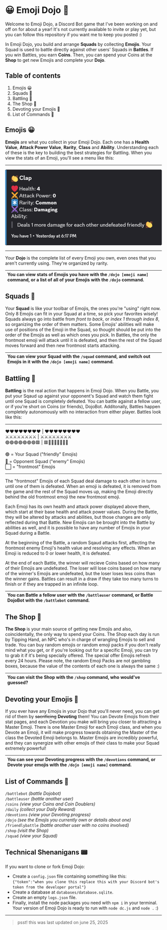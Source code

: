 # 😀 Emoji Dojo 🎋
Welcome to Emoji Dojo, a Discord Bot game that I've been working on and off on for about a year! It's not currently available to invite or play yet, but you can follow this repository if you want me to keep you posted :)

In Emoji Dojo, you build and arrange **Squads** by collecting **Emojis**. Your Squad is used to battle directly against other users' Squads in **Battles**. If you win Battles, you earn **Coins**. Then, you can spend your Coins at the **Shop** to get new Emojis and complete your **Dojo**.

## Table of contents
1. Emojis 😀
1. Squads 👥
1. Battling 🤜
1. The Shop 💁
1. Devoting your Emojis 🛐
1. List of Commands 💬

## Emojis 😀  
**Emojis** are what you collect in your Emoji Dojo. Each one has a **Health Value**, **Attack Power Value**, **Rarity**, **Class** and **Ability**. Understanding each of these is the key to building the best strategies for Battling. When you view the stats of an Emoji, you'll see a menu like this:

---

![Clap Emoji Stats](/assets/readme/emojiexample.png)

---

Your **Dojo** is the complete list of every Emoji you own, even ones that you aren't currently using. They're organized by rarity.
  
| You can view stats of Emojis you have with the `/dojo [emoji name]` command, or a list of all of your Emojis with the `/dojo` command. |  
| :--- |

## Squads 👥
Your **Squad** is like your toolbar of Emojis, the ones you're "using" right now. Only 8 Emojis can fit in your Squad at a time, so pick your favorites wisely! Squads always go into battle from *front to back*, or *index 1 through index 8*, so organizing the order of them matters. Some Emojis' abilities will make use of positions of the Emoji in the Squad, so thought should be put into the order of the Emojis as well as which ones you pick. In Battles, the only the frontmost emoji will attack until it is defeated, and then the rest of the Squad moves forward and then new frontmost starts attacking.
  
| You can view your Squad with the `/squad` command, and switch out Emojis in it with the `/dojo [emoji name]` command. |
| :--- |

## Battling 🤜
**Battling** is the real action that happens in Emoji Dojo. When you Battle, you put your Sqaud up against your opponent's Squad and watch them fight until one Squad is completely defeated. You can battle against a fellow user, or if you're short on Coins (or friends), DojoBot. Additonally, Battles happen completely autonomously with no interaction from either player. Battles look like this:

---

❤️❤️❤️❤️❤️❤️❤️❤️ | ❤️❤️❤️❤️❤️❤️❤️❤️  
⚔️⚔️⚔️⚔️⚔️⚔️⚔️⚔️ | ⚔️⚔️⚔️⚔️⚔️⚔️⚔️⚔️  
🟢🟢🟢🟢🟢🟢🟢🟩 | 🟥🔴🔴🔴🔴🔴🔴🔴  

🟢 = Your Squad ("friendly" Emojis)  
🔴 = Opponent Squad ("enemy" Emojis)  
⬜ = "frontmost" Emojis  

---

The "frontmost" Emojis of each Squad deal damage to each other in turns until one of them is defeated. When an emoji is defeated, it is removed from the game and the rest of the Squad moves up, making the Emoji directly behind the old frontmost emoji the new frontmost emoji.  

Each Emoji has its own health and attack power displayed above them, which start at their base health and attack power values. During the Battle, they will be altered by attacks and abilities, but those changes are only reflected during that Battle. New Emojis can be brought into the Battle by abilities as well, and it is possible to have any number of Emojis in your Squad during a Battle.

At the beginning of the Battle, a random Sqaud attacks first, affecting the frontmost enemy Emoji's health value and resolving any effects. When an Emoji is reduced to 0 or lower health, it is defeated.

At the end of each Battle, the winner will recieve Coins based on how many of their Emojis are undefeated. The loser will lose coins based on how many of the winner's Emojis are undefeated, but the loser loses less coins than the winner gains. Battles can result in a draw if they take too many turns to finish or if they are trapped in an infinite loop.

| You can Battle a fellow user with the `/battleuser` command, or Battle DojoBot with the `/battlebot` command. |
| :--- |

## The Shop 💁
**The Shop** is your main source of getting new Emojis and also, coincidentally, the only way to spend your Coins. The Shop each day is run by Tipping Hand, an NPC who's in charge of wrangling Emojis to sell and trade. You can buy random emojis or random emoji packs if you don't really mind what you get, or if you're looking out for a specific Emoji, you can try to grab it if it's being specially offered. The special offer Emojis refresh every 24 hours. Please note, the random Emoji Packs are not gambling boxes, because the value of the contents of each one is always the same :)

| You can visit the Shop with the `/shop` command, who would've guessed? |
| :--- |

## Devoting your Emojis 🛐
If you ever have any Emojis in your Dojo that you'll never need, you can get rid of them by ~~sacrificing~~ **Devoting** them! You can Devote Emojis from their stat pages, and each Devotion you make will bring you closer to attracting a Master Emoji. There is one Master Emoji for each Emoji class, and when you Devote an Emoji, it will make progress towards obtaining the Master of the class the Devoted Emoji belongs to. Master Emojis are incredibly powerful, and they can synergize with other emojis of their class to make your Squad extremely powerful!

| You can see your Devoting progress with the `/devotions` command, or Devote your emojis with the `/dojo [emoji name]` command. |
| :--- |

## List of Commands 💬
`/battlebot` *(battle Dojobot)*  
`/battleuser` *(battle another user)*  
`/coins` *(view your Coins and Coin Doublers)*  
`/daily` *(collect your Daily Reward)*  
`/devotions` *(view your Devoting progress)*  
`/dojo` *(see the Emojis you currently own or details about one)*  
`/friendlybattle` *(battle another user with no coins involved)*  
`/shop` *(visit the Shop)*  
`/squad` *(view your Squad)*  

## Technical Shenanigans 📟
If you want to clone or fork Emoji Dojo:  
- Create a `config.json` file containing something like this:  
    ```{"token":"when you clone this replace this with your Discord bot's token from the developer portal"}```  
- Create a database at `databases/database.sqlite`.  
- Create an empty `logs.json` file.  
- Finally, install the node packages you need with `npm i` in your terminal.  
Your version of Emoji Dojo is ready to run with `node dc.js` and `node .` :)  
  
---

> psst! this was last updated on june 25, 2025